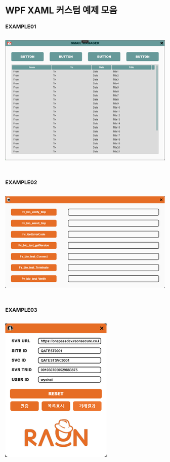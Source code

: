 # WPF XAML 커스텀 예제 모음 <br>
### EXAMPLE01
<br>![](/Image/EXAMPLE01.png)<br><br><br>
### EXAMPLE02
<br>![](/Image/EXAMPLE02.png)<br><br><br>
### EXAMPLE03
<br>![](/Image/EXAMPLE03.png)<br><br><br>
